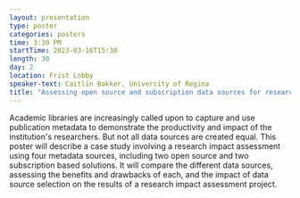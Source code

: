 ```yaml
---
layout: presentation
type: poster
categories: posters
time: 3:30 PM
startTime: 2023-03-16T15:30
length: 30
day: 2
location: Frist Lobby
speaker-text: Caitlin Bakker, University of Regina
title: "Assessing open source and subscription data sources for research information management and evaluation"
---
```

Academic libraries are increasingly called upon to capture and use publication metadata to
demonstrate the productivity and impact of the institution's researchers. But not all data sources
are created equal. This poster will describe a case study involving a research impact assessment
using four metadata sources, including two open source and two subscription based solutions. It
will compare the different data sources, assessing the benefits and drawbacks of each, and the
impact of data source selection on the results of a research impact assessment project. 
